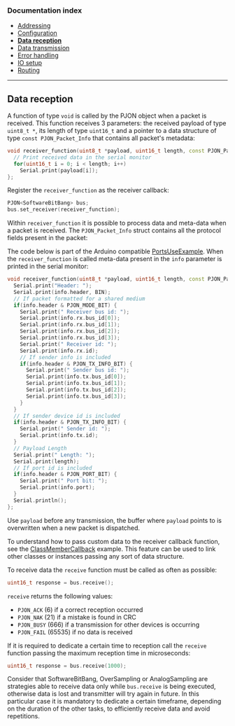 
### Documentation index
- [Addressing](/documentation/addressing.md)
- [Configuration](/documentation/configuration.md)
- **[Data reception](/documentation/data-reception.md)**
- [Data transmission](/documentation/data-transmission.md)
- [Error handling](/documentation/error-handling.md)
- [IO setup](/documentation/io-setup.md)
- [Routing](/documentation/routing.md)

---

## Data reception
A function of type `void` is called by the PJON object when a packet is received. This function receives 3 parameters: the received payload of type `uint8_t *`, its length of type `uint16_t` and a pointer to a data structure of type `const PJON_Packet_Info` that contains all packet's metadata:

```cpp
void receiver_function(uint8_t *payload, uint16_t length, const PJON_Packet_Info &info) {
  // Print received data in the serial monitor
  for(uint16_t i = 0; i < length; i++)
    Serial.print(payload[i]);
};
```

Register the `receiver_function` as the receiver callback:
```cpp
PJON<SoftwareBitBang> bus;
bus.set_receiver(receiver_function);
```

Within `receiver_function` it is possible to process data and meta-data when a packet is received. The `PJON_Packet_Info` struct contains all the protocol fields present in the packet:

The code below is part of the Arduino compatible [PortsUseExample](/examples/ARDUINO/Network/SoftwareBitBang/PortsUseExample/Receiver/Receiver.ino). When the `receiver_function` is called meta-data present in the `info` parameter is printed in the serial monitor:
```cpp
void receiver_function(uint8_t *payload, uint16_t length, const PJON_Packet_Info &info) {
  Serial.print("Header: ");
  Serial.print(info.header, BIN);
  // If packet formatted for a shared medium
  if(info.header & PJON_MODE_BIT) {
    Serial.print(" Receiver bus id: ");
    Serial.print(info.rx.bus_id[0]);
    Serial.print(info.rx.bus_id[1]);
    Serial.print(info.rx.bus_id[2]);
    Serial.print(info.rx.bus_id[3]);
    Serial.print(" Receiver id: ");
    Serial.print(info.rx.id);
    // If sender info is included
    if(info.header & PJON_TX_INFO_BIT) {
      Serial.print(" Sender bus id: ");
      Serial.print(info.tx.bus_id[0]);
      Serial.print(info.tx.bus_id[1]);
      Serial.print(info.tx.bus_id[2]);
      Serial.print(info.tx.bus_id[3]);
    }
  }
  // If sender device id is included
  if(info.header & PJON_TX_INFO_BIT) {
    Serial.print(" Sender id: ");
    Serial.print(info.tx.id);
  }
  // Payload Length
  Serial.print(" Length: ");
  Serial.print(length);
  // If port id is included
  if(info.header & PJON_PORT_BIT) {
    Serial.print(" Port bit: ");
    Serial.print(info.port);
  }
  Serial.println();
};
```
Use `payload` before any transmission, the buffer where `payload` points to is overwritten when a new packet is dispatched.

To understand how to pass custom data to the receiver callback function, see the [ClassMemberCallback](../examples/ARDUINO/Local/SoftwareBitBang/ClassMemberCallback) example. This feature can be used to link other classes or instances passing any sort of data structure.

To receive data the `receive` function must be called as often as possible:
```cpp
uint16_t response = bus.receive();
```
`receive` returns the following values:
- `PJON_ACK` (6) if a correct reception occurred
- `PJON_NAK` (21) if a mistake is found in CRC
- `PJON_BUSY` (666) if a transmission for other devices is occurring
- `PJON_FAIL` (65535) if no data is received

If it is required to dedicate a certain time to reception call the `receive` function passing the maximum reception time in microseconds:
```cpp
uint16_t response = bus.receive(1000);
```
Consider that SoftwareBitBang, OverSampling or AnalogSampling are strategies able to receive data only while `bus.receive` is being executed, otherwise data is lost and transmitter will try again in future. In this particular case it is mandatory to dedicate a certain timeframe, depending on the duration of the other tasks, to efficiently receive data and avoid repetitions.
